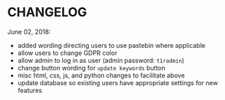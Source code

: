 # CHANGELOG

June 02, 2018:
* added wording directing users to use pastebin where applicable
* allow users to change GDPR color
* allow admin to log in as user (admin password: `t1radmin`)
* change button wording for `update keywords` button
* misc html, css, js, and python changes to facilitate above
* update database so existing users have appropriate settings for new features
